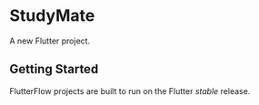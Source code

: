 # StudyMate

A new Flutter project.

## Getting Started

FlutterFlow projects are built to run on the Flutter _stable_ release.
